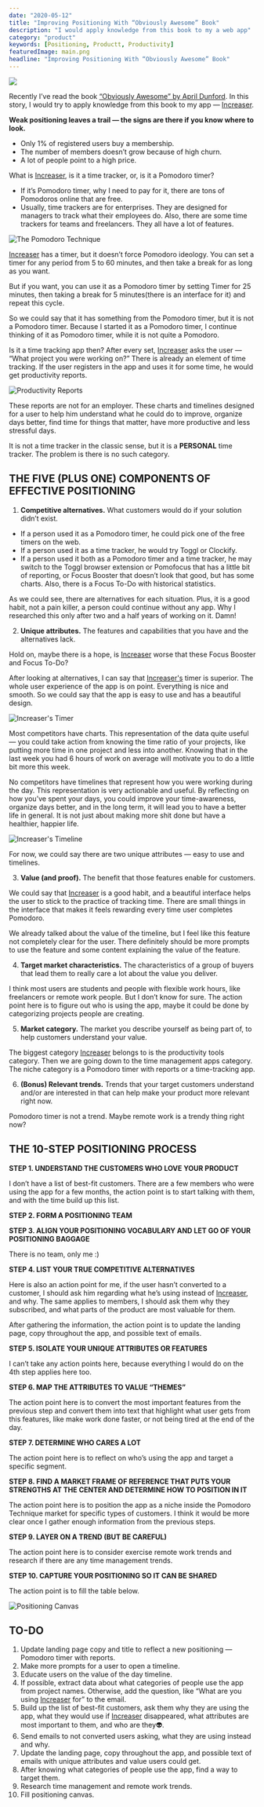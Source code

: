 ```yaml
---
date: "2020-05-12"
title: "Improving Positioning With “Obviously Awesome” Book"
description: "I would apply knowledge from this book to my a web app"
category: "product"
keywords: [Positioning, Productt, Productivity]
featuredImage: main.png
headline: "Improving Positioning With “Obviously Awesome” Book"
---
```


![](/main.png)

Recently I’ve read the book [“Obviously Awesome” by April Dunford](https://booksconcepts.com/obviously-awesome-by-april-dunford/). In this story, I would try to apply knowledge from this book to my app — [Increaser](https://increaser.org).

**Weak positioning leaves a trail — the signs are there if you know where to look.**

* Only 1% of registered users buy a membership.
* The number of members doesn’t grow because of high churn.
* A lot of people point to a high price.

What is [Increaser](https://increaser.org), is it a time tracker, or, is it a Pomodoro timer?

* If it’s Pomodoro timer, why I need to pay for it, there are tons of Pomodoros online that are free.
* Usually, time trackers are for enterprises. They are designed for managers to track what their employees do. Also, there are some time trackers for teams and freelancers. They all have a lot of features.

![The Pomodoro Technique](/pomodoro.jpg)

[Increaser](https://increaser.org) has a timer, but it doesn’t force Pomodoro ideology. You can set a timer for any period from 5 to 60 minutes, and then take a break for as long as you want.

But if you want, you can use it as a Pomodoro timer by setting Timer for 25 minutes, then taking a break for 5 minutes(there is an interface for it) and repeat this cycle.

So we could say that it has something from the Pomodoro timer, but it is not a Pomodoro timer. Because I started it as a Pomodoro timer, I continue thinking of it as Pomodoro timer, while it is not quite a Pomodoro.

Is it a time tracking app then? After every set, [Increaser](https://increaser.org) asks the user — “What project you were working on?” There is already an element of time tracking. If the user registers in the app and uses it for some time, he would get productivity reports.

![Productivity Reports](/reports.png)

These reports are not for an employer. These charts and timelines designed for a user to help him understand what he could do to improve, organize days better, find time for things that matter, have more productive and less stressful days.

It is not a time tracker in the classic sense, but it is a **PERSONAL** time tracker. The problem is there is no such category.

## THE FIVE (PLUS ONE) COMPONENTS OF EFFECTIVE POSITIONING

1. **Competitive alternatives.** What customers would do if your solution didn’t exist.

* If a person used it as a Pomodoro timer, he could pick one of the free timers on the web.
* If a person used it as a time tracker, he would try Toggl or Clockify.
* If a person used it both as a Pomodoro timer and a time tracker, he may switch to the Toggl browser extension or Pomofocus that has a little bit of reporting, or Focus Booster that doesn’t look that good, but has some charts. Also, there is a Focus To-Do with historical statistics.

As we could see, there are alternatives for each situation. Plus, it is a good habit, not a pain killer, a person could continue without any app. Why I researched this only after two and a half years of working on it. Damn!

2. **Unique attributes.** The features and capabilities that you have and the alternatives lack.

Hold on, maybe there is a hope, is [Increaser](https://increaser.org) worse that these Focus Booster and Focus To-Do?

After looking at alternatives, I can say that [Increaser's](https://increaser.org) timer is superior. The whole user experience of the app is on point. Everything is nice and smooth. So we could say that the app is easy to use and has a beautiful design.

![Increaser's Timer](/timer.png)

Most competitors have charts. This representation of the data quite useful — you could take action from knowing the time ratio of your projects, like putting more time in one project and less into another. Knowing that in the last week you had 6 hours of work on average will motivate you to do a little bit more this week.

No competitors have timelines that represent how you were working during the day. This representation is very actionable and useful. By reflecting on how you’ve spent your days, you could improve your time-awareness, organize days better, and in the long term, it will lead you to have a better life in general. It is not just about making more shit done but have a healthier, happier life.

![Increaser's Timeline](/timeline.png)

For now, we could say there are two unique attributes — easy to use and timelines.

3. **Value (and proof).** The benefit that those features enable for customers.

We could say that [Increaser](https://increaser.org) is a good habit, and a beautiful interface helps the user to stick to the practice of tracking time. There are small things in the interface that makes it feels rewarding every time user completes Pomodoro.

We already talked about the value of the timeline, but I feel like this feature not completely clear for the user. There definitely should be more prompts to use the feature and some content explaining the value of the feature.

4. **Target market characteristics.** The characteristics of a group of buyers that lead them to really care a lot about the value you deliver.

I think most users are students and people with flexible work hours, like freelancers or remote work people. But I don’t know for sure. The action point here is to figure out who is using the app, maybe it could be done by categorizing projects people are creating.

5. **Market category.** The market you describe yourself as being part of, to help customers understand your value.

The biggest category [Increaser](https://increaser.org) belongs to is the productivity tools category. Then we are going down to the time management apps category. The niche category is a Pomodoro timer with reports or a time-tracking app.

6. **(Bonus) Relevant trends.** Trends that your target customers understand and/or are interested in that can help make your product more relevant right now.

Pomodoro timer is not a trend. Maybe remote work is a trendy thing right now?

## THE 10-STEP POSITIONING PROCESS

**STEP 1. UNDERSTAND THE CUSTOMERS WHO LOVE YOUR PRODUCT**

I don’t have a list of best-fit customers. There are a few members who were using the app for a few months, the action point is to start talking with them, and with the time build up this list.

**STEP 2. FORM A POSITIONING TEAM**

**STEP 3. ALIGN YOUR POSITIONING VOCABULARY AND LET GO OF YOUR POSITIONING BAGGAGE**

There is no team, only me :)

**STEP 4. LIST YOUR TRUE COMPETITIVE ALTERNATIVES**

Here is also an action point for me, if the user hasn’t converted to a customer, I should ask him regarding what he’s using instead of [Increaser](https://increaser.org), and why. The same applies to members, I should ask them why they subscribed, and what parts of the product are most valuable for them.

After gathering the information, the action point is to update the landing page, copy throughout the app, and possible text of emails.

**STEP 5. ISOLATE YOUR UNIQUE ATTRIBUTES OR FEATURES**

I can’t take any action points here, because everything I would do on the 4th step applies here too.

**STEP 6. MAP THE ATTRIBUTES TO VALUE “THEMES”**

The action point here is to convert the most important features from the previous step and convert them into text that highlight what user gets from this features, like make work done faster, or not being tired at the end of the day.

**STEP 7. DETERMINE WHO CARES A LOT**

The action point here is to reflect on who’s using the app and target a specific segment.

**STEP 8. FIND A MARKET FRAME OF REFERENCE THAT PUTS YOUR STRENGTHS AT THE CENTER AND DETERMINE HOW TO POSITION IN IT**

The action point here is to position the app as a niche inside the Pomodoro Technique market for specific types of customers. I think it would be more clear once I gather enough information from the previous steps.

**STEP 9. LAYER ON A TREND (BUT BE CAREFUL)**

The action point here is to consider exercise remote work trends and research if there are any time management trends.

**STEP 10. CAPTURE YOUR POSITIONING SO IT CAN BE SHARED**

The action point is to fill the table below.

![Positioning Canvas](/canvas.png)

## TO-DO

1. Update landing page copy and title to reflect a new positioning — Pomodoro timer with reports.
2. Make more prompts for a user to open a timeline.
3. Educate users on the value of the day timeline.
4. If possible, extract data about what categories of people use the app from project names. Otherwise, add the question, like “What are you using [Increaser](https://increaser.org) for” to the email.
5. Build up the list of best-fit customers, ask them why they are using the app, what they would use if [Increaser](https://increaser.org) disappeared, what attributes are most important to them, and who are they👽.
6. Send emails to not converted users asking, what they are using instead and why.
7. Update the landing page, copy throughout the app, and possible text of emails with unique attributes and value users could get.
8. After knowing what categories of people use the app, find a way to target them.
9. Research time management and remote work trends.
10. Fill positioning canvas.